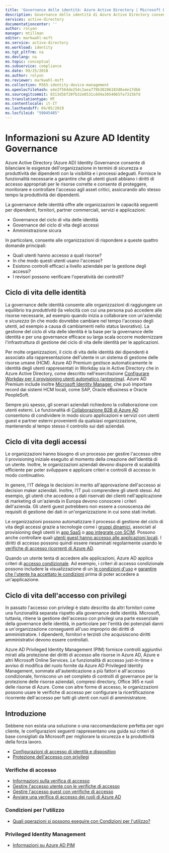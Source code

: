 ```yaml
---
title: 'Governance delle identità: Azure Active Directory | Microsoft Docs'
description: Governance delle identità di Azure Active Directory consente di bilanciare la necessità della propria organizzazione per la sicurezza e produttività dei dipendenti con i processi a destra e la visibilità.
services: active-directory
documentationcenter: ''
author: rolyon
manager: mtillman
editor: markwahl-msft
ms.service: active-directory
ms.workload: identity
ms.tgt_pltfrm: na
ms.devlang: na
ms.topic: conceptual
ms.subservice: compliance
ms.date: 09/25/2018
ms.author: rolyon
ms.reviewer: markwahl-msft
ms.collection: M365-identity-device-management
ms.openlocfilehash: e4e2f564de254c2aea779b30286183d0a4e17db6
ms.sourcegitcommit: 8313d5bf28fb32e8531cdd4a3054065fa7315bfd
ms.translationtype: MT
ms.contentlocale: it-IT
ms.lasthandoff: 04/05/2019
ms.locfileid: "59045485"
---
```

# <a name="what-is-azure-ad-identity-governance"></a>Informazioni su Azure AD Identity Governance

Azure Active Directory (Azure AD) Identity Governance consente di bilanciare le esigenze dell'organizzazione in termini di sicurezza e produttività dei dipendenti con la visibilità e i processi adeguati. Fornisce le funzionalità necessarie a garantire che gli utenti giusti abbiano i diritti di accesso appropriati per le risorse corrette e consente di proteggere, monitorare e controllare l'accesso agli asset critici, assicurando allo stesso tempo la produttività dei dipendenti.  

La governance delle identità offre alle organizzazioni le capacità seguenti per dipendenti, fornitori, partner commerciali, servizi e applicazioni:

- Governance del ciclo di vita delle identità
- Governance del ciclo di vita degli accessi
- Amministrazione sicura

In particolare, consente alle organizzazioni di rispondere a queste quattro domande principali:

- Quali utenti hanno accesso a quali risorse?
- In che modo questi utenti usano l'accesso?
- Esistono controlli efficaci a livello aziendale per la gestione degli accessi?
- I revisori possono verificare l'operatività dei controlli?

## <a name="identity-lifecycle"></a>Ciclo di vita delle identità

La governance delle identità consente alle organizzazioni di raggiungere un equilibrio tra *produttività* (la velocità con cui una persona può accedere alle risorse necessarie, ad esempio quando inizia a collaborare con un'azienda) e *sicurezza* (in che modo dovrebbe cambiare nel tempo l'accesso degli utenti, ad esempio a causa di cambiamenti nello status lavorativo).  La gestione del ciclo di vita delle identità è la base per la governance delle identità e per una governance efficace su larga scala occorre modernizzare l'infrastruttura di gestione del ciclo di vita delle identità per le applicazioni.

Per molte organizzazioni, il ciclo di vita delle identità dei dipendenti è associato alla rappresentazione dell'utente in un sistema di gestione delle risorse umane (HCM).  Azure AD Premium gestisce automaticamente le identità degli utenti rappresentati in Workday sia in Active Directory che in Azure Active Directory, come descritto nell'esercitazione [Configurare Workday per il provisioning utenti automatico (anteprima)](../saas-apps/workday-inbound-tutorial.md).  Azure AD Premium include inoltre [Microsoft Identity Manager](/microsoft-identity-manager/), che può importare record dai sistemi HCM locali, come SAP, Oracle eBusiness e Oracle PeopleSoft.

Sempre più spesso, gli scenari aziendali richiedono la collaborazione con utenti esterni. Le funzionalità di [Collaborazione B2B di Azure AD](/azure/active-directory/b2b/) consentono di condividere in modo sicuro applicazioni e servizi con utenti guest e partner esterni provenienti da qualsiasi organizzazione, mantenendo al tempo stesso il controllo sui dati aziendali.

## <a name="access-lifecycle"></a>Ciclo di vita degli accessi

Le organizzazioni hanno bisogno di un processo per gestire l'accesso oltre il provisioning iniziale eseguito al momento della creazione dell'identità di un utente.  Inoltre, le organizzazioni aziendali devono disporre di scalabilità efficiente per poter sviluppare e applicare criteri e controlli di accesso in modo continuativo.

In genere, l'IT delega le decisioni in merito all'approvazione dell'accesso ai decision maker aziendali.  Inoltre, l'IT può comprendere gli utenti stessi.  Ad esempio, gli utenti che accedono a dati riservati dei clienti nell'applicazione di marketing di un'azienda in Europa devono conoscere i criteri dell'azienda. Gli utenti guest potrebbero non essere a conoscenza dei requisiti di gestione dei dati in un'organizzazione in cui sono stati invitati.

Le organizzazioni possono automatizzare il processo di gestione del ciclo di vita degli accessi grazie a tecnologie come i [gruppi dinamici](../users-groups-roles/groups-dynamic-membership.md), associati al provisioning degli utenti in [app SaaS](../saas-apps/tutorial-list.md) o [app integrate con SCIM](../manage-apps/use-scim-to-provision-users-and-groups.md).  Possono anche controllare quali [utenti guest hanno accesso alle applicazioni locali](../b2b/hybrid-cloud-to-on-premises.md).  I diritti di accesso possono quindi essere riesaminati regolarmente usando le [verifiche di accesso ricorrenti di Azure AD](access-reviews-overview.md).

Quando un utente tenta di accedere alle applicazioni, Azure AD applica criteri di [accesso condizionale](/azure/active-directory/conditional-access/). Ad esempio, i criteri di accesso condizionale possono includere la visualizzazione di un [le condizioni d'uso](../conditional-access/terms-of-use.md) e [garantire che l'utente ha accettato le condizioni](../conditional-access/require-tou.md) prima di poter accedere a un'applicazione.

## <a name="privileged-access-lifecycle"></a>Ciclo di vita dell'accesso con privilegi

In passato l'accesso con privilegi è stato descritto da altri fornitori come una funzionalità separata rispetto alla governance delle identità. Microsoft, tuttavia, ritiene la gestione dell'accesso con privilegi una parte essenziale della governance delle identità, in particolare per l'entità dei potenziali danni a un'organizzazione conseguenti all'uso improprio dei diritti di amministratore. I dipendenti, fornitori e terzisti che acquisiscono diritti amministrativi devono essere controllati.

Azure AD Privileged Identity Management (PIM) fornisce controlli aggiuntivi mirati alla protezione dei diritti di accesso alle risorse in Azure AD, Azure e altri Microsoft Online Services.  Le funzionalità di accesso just-in-time e avviso di modifica del ruolo fornite da Azure AD Privileged Identity Management, sommate all'autenticazione a più fattori e all'accesso condizionale, forniscono un set completo di controlli di governance per la protezione delle risorse aziendali, compresi directory, Office 365 e ruoli delle risorse di Azure. Come con altre forme di accesso, le organizzazioni possono usare le verifiche di accesso per configurare la ricertificazione ricorrente dell'accesso per tutti gli utenti con ruoli di amministratore.

## <a name="getting-started"></a>Introduzione

Sebbene non esista una soluzione o una raccomandazione perfetta per ogni cliente, le configurazioni seguenti rappresentano una guida sui criteri di base consigliati da Microsoft per migliorare la sicurezza e la produttività della forza lavoro.

- [Configurazioni di accesso di identità e dispositivo](/microsoft-365/enterprise/microsoft-365-policies-configurations)
- [Protezione dell'accesso con privilegi](../users-groups-roles/directory-admin-roles-secure.md)


### <a name="access-reviews"></a>Verifiche di accesso

- [Informazioni sulla verifica di accesso](access-reviews-overview.md)
- [Gestire l'accesso utente con le verifiche di accesso](manage-user-access-with-access-reviews.md)
- [Gestire l'accesso guest con verifiche di accesso](manage-guest-access-with-access-reviews.md)
- [Avviare una verifica di accesso dei ruoli di Azure AD](../privileged-identity-management/pim-how-to-start-security-review.md)

### <a name="terms-of-use"></a>Condizioni per l'utilizzo

- [Quali operazioni si possono eseguire con Condizioni per l'utilizzo?](../conditional-access/terms-of-use.md)

### <a name="privileged-identity-management"></a>Privileged Identity Management

- [Informazioni su Azure AD PIM](../privileged-identity-management/pim-configure.md)
